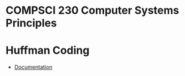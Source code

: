 # COMPSCI 230 Computer Systems Principles
# Huffman Coding

* [Documentation](docs/instructions.md)


